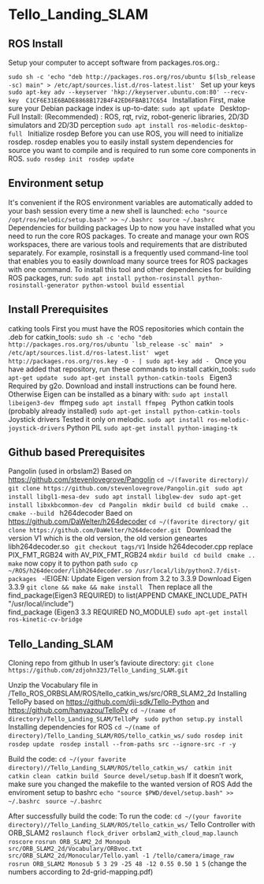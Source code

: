 # Tello_Landing_SLAM 
## ROS Install
Setup your computer to accept software from packages.ros.org.: 

```sudo sh -c 'echo "deb http://packages.ros.org/ros/ubuntu $(lsb_release -sc) main" > /etc/apt/sources.list.d/ros-latest.list' ``` 
Set up your keys 
```sudo apt-key adv --keyserver 'hkp://keyserver.ubuntu.com:80' --recv-key  C1CF6E31E6BADE8868B172B4F42ED6FBAB17C654 ```
Installation 
First, make sure your Debian package index is up-to-date: 
```sudo apt update ```
Desktop-Full Install: (Recommended) : ROS, rqt, rviz, robot-generic libraries,  2D/3D simulators and 2D/3D perception 
```sudo apt install ros-melodic-desktop-full ```
Initialize rosdep 
Before you can use ROS, you will need to initialize rosdep. rosdep enables you to easily install system  dependencies for source you want to compile and is required to run some core components in ROS. 
```sudo rosdep init ```
```rosdep update ```
## Environment setup 
It's convenient if the ROS environment variables are automatically added to your bash session every  time a new shell is launched: 
```echo "source /opt/ros/melodic/setup.bash" >> ~/.bashrc ```
```source ~/.bashrc```
Dependencies for building packages 
Up to now you have installed what you need to run the core ROS packages. To create and manage your  own ROS workspaces, there are various tools and requirements that are distributed separately. For  example, rosinstall is a frequently used command-line tool that enables you to easily download many  source trees for ROS packages with one command. To install this tool and other dependencies for  building ROS packages, run: 
```sudo apt install python-rosinstall python-rosinstall-generator python-wstool build essential ```
## Install Prerequisites 
catking tools 
First you must have the ROS repositories which contain the .deb for catkin_tools: 
```sudo sh -c 'echo "deb http://packages.ros.org/ros/ubuntu `lsb_release -sc` main"  > /etc/apt/sources.list.d/ros-latest.list' ```
```wget http://packages.ros.org/ros.key -O - | sudo apt-key add - ```
Once you have added that repository, run these commands to install catkin_tools: 
```sudo apt-get update ```
```sudo apt-get install python-catkin-tools ```
Eigen3 
Required by g2o. Download and install instructions can be found here. Otherwise Eigen can be  installed as a binary with: 
```sudo apt install libeigen3-dev ```
ffmpeg 
```sudo apt install ffmpeg ```
Python catkin tools (probably already installed) 
```sudo apt-get install python-catkin-tools ```
Joystick drivers 
Tested it only on melodic. 
```sudo apt install ros-melodic-joystick-drivers```
Python PIL 
```sudo apt-get install python-imaging-tk ```

## Github based Prerequisites 
Pangolin (used in orbslam2) 
Based on https://github.com/stevenlovegrove/Pangolin 
```cd ~/(favorite directory)/ ```
```git clone https://github.com/stevenlovegrove/Pangolin.git ```
```sudo apt install libgl1-mesa-dev ```
```sudo apt install libglew-dev ```
```sudo apt-get install libxkbcommon-dev ```
```cd Pangolin ```
```mkdir build ```
```cd build ```
```cmake .. ```
```cmake --build ```
h264decoder 
  Baed on https://github.com/DaWelter/h264decoder 
```cd ~/(favorite directory/``` 
```git clone https://github.com/DaWelter/h264decoder.git ```
Download the version V1 which is the old version, the old version geneartes  libh264decoder.so 
``` git checkout tags/V1```
Inside h264decoder.cpp replace PIX_FMT_RGB24 with AV_PIX_FMT_RGB24 
```mkdir build ```
```cd build ```
```cmake .. ```
```make``` 
now copy it to python path 
```sudo cp ~/ROS/h264decoder/libh264decoder.so /usr/local/lib/python2.7/dist-packages ```
-lEIGEN: 
Update Eigen version from 3.2 to 3.3.9 Download Eigen 3.3.9 
   ```git clone && make && make install ```
Then replace all the find_package(Eigen3 REQUIRED) to 
list(APPEND CMAKE_INCLUDE_PATH "/usr/local/include")  
find_package (Eigen3 3.3 REQUIRED NO_MODULE) 
```sudo apt-get install ros-kinetic-cv-bridge```
## Tello_Landing_SLAM 
Cloning repo from github 
In user’s favioute directory: 
```git clone https://github.com/zdjohn323/Tello_Landing_SLAM.git```

Unzip the Vocabulary file in /Tello_ROS_ORBSLAM/ROS/tello_catkin_ws/src/ORB_SLAM2_2d
Installing TelloPy 
based on https://github.com/dji-sdk/Tello-Python and https://github.com/hanyazou/TelloPy 
```cd ~/(name of directory)/Tello_Landing_SLAM/TelloPy ```
```sudo python setup.py install ```
Installing dependencies for ROS 
```cd ~/(name of directory)/Tello_Landing_SLAM/ROS/tello_catkin_ws/```
```sudo rosdep init ```
```rosdep update ```
```rosdep install --from-paths src --ignore-src -r -y ```

Build the code: 
```cd ~/(your favorite directory)//Tello_Landing_SLAM/ROS/tello_catkin_ws/ ```
```catkin init ```
```catkin clean ```
```catkin build ```
```Source devel/setup.bash```
If it doesn’t work, make sure you changed the makefile to the wanted version of ROS 
Add the enviroment setup to bashrc 
```echo "source $PWD/devel/setup.bash" >> ~/.bashrc ```
```source ~/.bashrc ```

After successfully build the code:
To run the code:
```cd ~/(your favorite directory)//Tello_Landing_SLAM/ROS/tello_catkin_ws/```
Tello Controller with ORB_SLAM2
```roslaunch flock_driver orbslam2_with_cloud_map.launch```
```	roscore```
```rosrun ORB_SLAM2_2d Monopub src/ORB_SLAM2_2d/Vocabulary/ORBvoc.txt src/ORB_SLAM2_2d/Monocular/Tello.yaml -1 /tello/camera/image_raw```
```rosrun ORB_SLAM2 Monosub 5 3 29 -25 48 -12 0.55 0.50 1 5``` (change the numbers according to 2d-grid-mapping.pdf)
